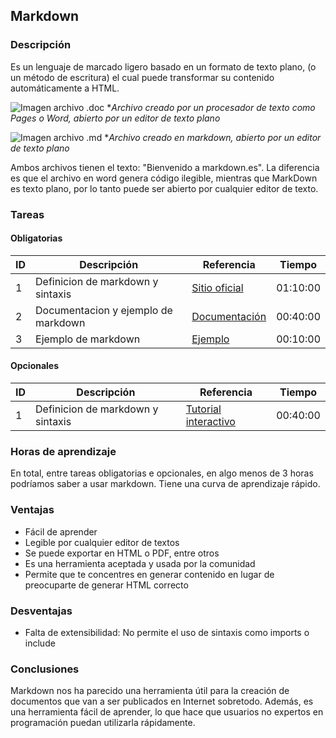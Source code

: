 
##  Markdown 

### Descripción
Es un lenguaje de marcado ligero basado en un formato de texto plano, (o un método de escritura) el cual puede transformar su contenido automáticamente a HTML. 


![Imagen archivo .doc](https://markdown.es/wp-content/uploads/2015/08/Texto-en-procesador-en-editor.jpg)
 **Archivo creado por un procesador de texto como Pages o Word, abierto por un editor de texto plano*
 
 ![Imagen archivo .md](https://markdown.es/wp-content/uploads/2015/08/Texto-en-formato-plano-en-editor.jpg)
 **Archivo creado en markdown, abierto por un editor de texto plano*
 
 Ambos archivos tienen el texto: "Bienvenido a markdown.es". La diferencia es que el archivo en word genera código ilegible, mientras que MarkDown es texto plano, por lo tanto puede ser abierto por cualquier editor de texto.

### Tareas

#### Obligatorias

| ID      | Descripción | Referencia | Tiempo  |
| ------- | ----------- | ---------- | ------- |
| 1  | Definicion de markdown y sintaxis       | [Sitio oficial](https://markdown.es/) | 01:10:00|
| 2  | Documentacion y ejemplo de markdown      | [Documentación](https://joedicastro.com/markdown-la-mejor-opcion-para-crear-contenidos-web.html) | 00:40:00|
| 3  |Ejemplo de markdown      | [Ejemplo](https://github.com/mikhailklassen/Mining-the-Social-Web-3rd-Edition) | 00:10:00|

#### Opcionales

| ID      | Descripción | Referencia | Tiempo  |
| ------- | ----------- | ---------- | ------- |
|  1  | Definicion de markdown y sintaxis       | [Tutorial interactivo](https://www.markdowntutorial.com/) | 00:40:00|

### Horas de aprendizaje
    
En total, entre tareas obligatorias e opcionales, en algo menos de 3 horas podríamos saber a usar markdown. Tiene una curva de aprendizaje rápido.
    
### Ventajas
* Fácil de aprender
* Legible por cualquier editor de textos
* Se puede exportar en HTML o PDF, entre otros
* Es una herramienta aceptada y usada por la comunidad
* Permite que te concentres en generar contenido en lugar de preocuparte de generar HTML correcto

### Desventajas
* Falta de extensibilidad: No permite el uso de sintaxis como imports o include

### Conclusiones
Markdown nos ha parecido una herramienta útil para la creación de documentos que van a ser publicados en Internet sobretodo. Además, es una herramienta fácil de aprender, lo que hace que usuarios no expertos en programación puedan utilizarla rápidamente.

